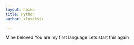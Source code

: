 ```yaml
---
layout: haiku
title: Python
author: xlnxeksix

---
```


Mine beloved 
You are my first language
Lets start this again
